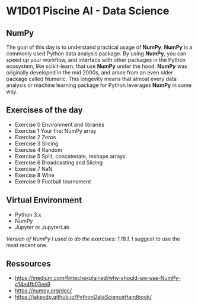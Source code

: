 # W1D01  Piscine AI - Data Science

## NumPy 
The goal of this day is to understand practical usage of **NumPy**. **NumPy** is a commonly used Python data analysis package. By using **NumPy**, you can speed up your workflow, and interface with other packages in the Python ecosystem, like scikit-learn, that use **NumPy** under the hood. **NumPy** was originally developed in the mid 2000s, and arose from an even older package called Numeric. This longevity means that almost every data analysis or machine learning package for Python leverages **NumPy** in some way.

## Exercises of the day

- Exercise 0 Environment and libraries
- Exercise 1 Your first NumPy array
- Exercise 2 Zeros
- Exercise 3 Slicing
- Exercise 4 Random
- Exercise 5 Split, concatenate, reshape arrays
- Exercise 6 Broadcasting and Slicing
- Exercise 7 NaN
- Exercise 8 Wine
- Exercise 9 Football tournament

## Virtual Environment 
- Python 3.x
- NumPy
- Jupyter or JupyterLab

*Version of NumPy I used to do the exercises: 1.18.1*. 
I suggest to use the most recent one.

## Ressources

- https://medium.com/fintechexplained/why-should-we-use-NumPy-c14a4fb03ee9
- https://numpy.org/doc/
- https://jakevdp.github.io/PythonDataScienceHandbook/